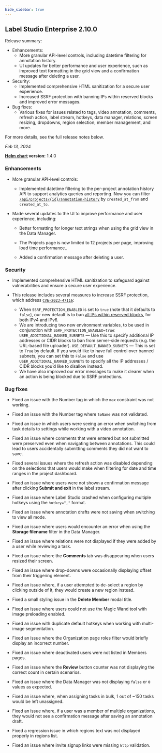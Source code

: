 ```yaml
---
hide_sidebar: true
---
```


## Label Studio Enterprise 2.10.0

<div class="onprem-highlight">
    
Release summary:
    
- Enhancements:
    - More granular API-level controls, including datetime filtering for annotation history.
    - UI updates for better performance and user experience, such as improved text formatting in the grid view and a confirmation message after deleting a user.
- Security:
    - Implemented comprehensive HTML sanitization for a secure user experience.
    - Increased SSRF protection with banning IPs within reserved blocks and improved error messages.
- Bug fixes:
    - Various fixes for issues related to tags, video annotation, comments, refresh action, label stream, hotkeys, data manager, relations, screen resizing, dropdowns, region selection, member management, and more.

For more details, see the full release notes below. 
</div>

*Feb 13, 2024*

**[Helm chart](https://github.com/HumanSignal/charts/tree/master/heartex/label-studio) version:**  1.4.0

### Enhancements

- More granular API-level controls: 

    - Implemented datetime filtering to the per-project annotation history API to support analytics queries and reporting.  Now you can filter [`/api/projects/{id}/annotation-history`](https://app.heartex.com/docs/api/#tag/Annotation-History/operation/api_projects_annotation-history_list) by `created_at_from` and `created_at_to`.

- Made several updates to the UI to improve performance and user experience, including:

    - Better formatting for longer text strings when using the grid view in the Data Manager.

    - The Projects page is now limited to 12 projects per page, improving load time performance..

    - Added a confirmation message after deleting a user.


### Security

- Implemented comprehensive HTML sanitization to safeguard against vulnerabilities and ensure a secure user experience.

- This release includes several measures to increase SSRF protection, which address [`CVE-2023-47116`](https://github.com/HumanSignal/label-studio/security/advisories/GHSA-p59w-9gqw-wj8r):
    - When `SSRF_PROTECTION_ENABLED` is set to `true` (note that it defaults to `false`), our new default is to ban [all IPs within reserved blocks](https://en.wikipedia.org/wiki/Reserved_IP_addresses), for both IPv4 and IPv6.
    - We are introducing two new environment variables, to be used in conjunction with `SSRF_PROTECTION_ENABLED=true`:
    `USER_ADDITIONAL_BANNED_SUBNETS` — Use this to specify additional IP addresses or CIDR blocks to ban from server-side requests (e.g. the URL-based file uploader).
    `USE_DEFAULT_BANNED_SUBNETS` — This is set to `True` by default. If you would like to have full control over banned subnets, you can set this to `False` and use `USER_ADDITIONAL_BANNED_SUBNETS` to specify all the IP addresses / CIDR blocks you’d like to disallow instead.
    - We have also improved our error messages to make it clearer when an action is being blocked due to SSRF protections.


### Bug fixes

- Fixed an issue with the Number tag in which the `max`  constraint was not working.

- Fixed an issue with the Number tag where `toName`  was not validated.

- Fixed an issue in which users were seeing an error when switching from task details to settings while working with a video annotation.

- Fixed an issue where comments that were entered but not submitted were preserved even when navigating between annotations. This could lead to users accidentally submitting comments they did not want to save.

- Fixed several issues where the refresh action was disabled depending on the selections that users would make when filtering for date and time ranges in the project dashboard.

- Fixed an issue where users were not shown a confirmation message after clicking **Submit and exit** in the label stream.

- Fixed an issue where Label Studio crashed when configuring multiple hotkeys using the `hotkey=","` format.

- Fixed an issue where annotation drafts were not saving when switching to view all mode.

- Fixed an issue where users would encounter an error when using the **Storage filename** filter in the Data Manager.

- Fixed an issue where relations were not displayed if they were added by a user while reviewing a task.

- Fixed an issue where the **Comments** tab was disappearing when users resized their screen.

- Fixed an issue where drop-downs were occasionally displaying offset from their triggering element.

- Fixed an issue where, if a user attempted to de-select a region by clicking outside of it, they would create a new region instead.

- Fixed a small styling issue in the **Delete Member** modal title.

- Fixed an issue where users could not use the Magic Wand tool with image preloading enabled.

- Fixed an issue with duplicate default hotkeys when working with multi-image segmentation.

- Fixed an issue where the Organization page roles filter would briefly display an incorrect number.

- Fixed an issue where deactivated users were not listed in Members pages.

- Fixed an issue where the **Review** button counter was not displaying the correct count in certain scenarios.

- Fixed an issue where the Data Manager was not displaying `false`  or `0`  values as expected.

- Fixed an issue where, when assigning tasks in bulk, 1 out of ~150 tasks would be left unassigned.

- Fixed an issue where, if a user was a member of multiple organizations, they would not see a confirmation message after saving an annotation draft.

- Fixed a regression issue in which regions text was not displayed properly in regions list.

- Fixed an issue where invite signup links were missing `http` validation.

